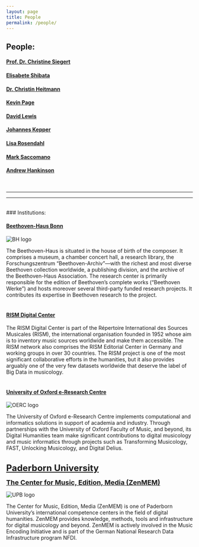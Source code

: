 ```yaml
---
layout: page
title: People
permalink: /people/
---
```

People:
---
#### **[Prof. Dr. Christine Siegert](https://www.beethoven.de/de/person/view/5706275094528000/Christine-Siegert)**

#### **[Elisabete Shibata](https://www.beethoven.de/de/person/view/5745716106362880/Elisabete-Shibata)**

#### **[Dr. Christin Heitmann](https://www.beethoven.de/de/person/view/5702167830724608/Christin-Heitmann)**  

#### **[Kevin Page](https://eng.ox.ac.uk/people/kevin-page/)**

#### **[David Lewis](https://eng.ox.ac.uk/people/david-lewis/)**

#### **[Johannes Kepper](https://www.muwi-detmold-paderborn.de/personen/mitarbeiterinnen-und-mitarbeiter/dr-johannes-kepper)**

#### **[Lisa Rosendahl](https://www.muwi-detmold-paderborn.de/en/personen/hilfskraefte/lisa-rosendahl)**

#### **[Mark Saccomano](https://www.muwi-detmold-paderborn.de/personen/mitarbeiterinnen-und-mitarbeiter/mark-saccomano-ma)**

#### **[Andrew Hankinson](https://rism.digital)**  
<br/>

---
---


<br/>
### Institutions:


#### **[Beethoven-Haus Bonn](https://beethoven.de)**
<!-- Beethoven-Haus Bonn, Forschungszentrum “Beethoven-Archiv” -->
<!-- Beethoven-Haus Bonn, Research Centre “Beethoven-Archiv” -->

![BH logo](/dbsite/assets/img/logoBH.jpg#bh)

The Beethoven-Haus is situated in the house of birth of the composer. It comprises a museum, a chamber concert hall, a research library, the Forschungszentrum “Beethoven-Archiv”—with the richest and most diverse Beethoven collection worldwide, a publishing division, and the archive of the Beethoven-Haus Association. The research center is primarily responsible for the edition of Beethoven’s complete works (“Beethoven Werke”) and hosts moreover several third-party funded research projects. It contributes its expertise in Beethoven research to the project.
<br/><br/>

#### **[RISM Digital Center](https://rism.digital/)**

The RISM Digital Center is part of the Répertoire International des Sources Musicales (RISM), the international organisation founded in 1952 whose aim is to inventory music sources worldwide and make them accessible. The RISM network also comprises the RISM Editorial Center in Germany and working groups in over 30 countries. The RISM project is one of the most significant collaborative efforts in the humanities, but it also provides arguably one of the very few datasets worldwide that deserve the label of Big Data in musicology.
<br/><br/>

#### **[University of Oxford e-Research Centre](https://www.oerc.ox.ac.uk/)**

![OERC logo](/dbsite/assets/img/oerc2-250.png#logo)

<!-- <img id="floated" src="/dbsite/assets/img/oerc100.jpg#logo"/> -->

The University of Oxford e-Research Centre implements computational and informatics solutions in support of academia and industry. Through partnerships with the University of Oxford Faculty of Music, and beyond, its Digital Humanities team make significant contributions to digital musicology and music informatics through projects such as Transforming Musicology, FAST, Unlocking Musicology, and Digital Delius.
<br/><br/>

<span style="font-size:x-large; font-weight:bold;">[Paderborn University](https://www.uni-paderborn.de/)</span>

<span style="font-size:large; font-weight:bold;">[The Center for Music, Edition, Media (ZenMEM)](https://zenmem.de/)</span>

![UPB logo](/dbsite/assets/img/upb-eng.jpg#upb)

The Center for Music, Edition, Media (ZenMEM) is one of Paderborn University’s international competence centers in the field of digital humanities. ZenMEM provides knowledge, methods, tools and infrastructure for digital musicology and beyond. ZenMEM is actively involved in the Music Encoding Initiative and is part of the German National Research Data Infrastructure program NFDI.
